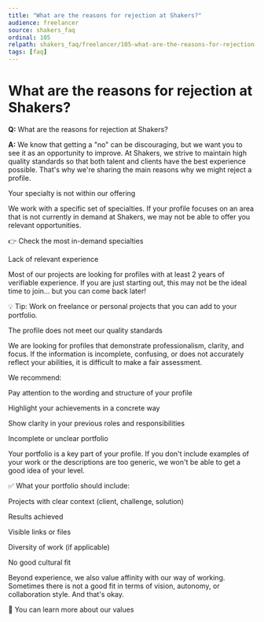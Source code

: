 ```yaml
---
title: "What are the reasons for rejection at Shakers?"
audience: freelancer
source: shakers_faq
ordinal: 105
relpath: shakers_faq/freelancer/105-what-are-the-reasons-for-rejection-at-shakers.md
tags: [faq]
---
```


# What are the reasons for rejection at Shakers?

**Q:** What are the reasons for rejection at Shakers?

**A:** We know that getting a "no" can be discouraging, but we want you to see it as an opportunity to improve. At Shakers, we strive to maintain high quality standards so that both talent and clients have the best experience possible. That's why we're sharing the main reasons why we might reject a profile.

Your specialty is not within our offering

We work with a specific set of specialties. If your profile focuses on an area that is not currently in demand at Shakers, we may not be able to offer you relevant opportunities.

👉 Check  the most in-demand specialties

Lack of relevant experience

Most of our projects are looking for profiles with at least 2 years of verifiable experience. If you are just starting out, this may not be the ideal time to join... but you can come back later!

💡 Tip: Work on freelance or personal projects that you can add to your portfolio.

The profile does not meet our quality standards

We are looking for profiles that demonstrate professionalism, clarity, and focus. If the information is incomplete, confusing, or does not accurately reflect your abilities, it is difficult to make a fair assessment.

We recommend:

Pay attention to the wording and structure of your profile

Highlight your achievements in a concrete way

Show clarity in your previous roles and responsibilities

Incomplete or unclear portfolio

Your portfolio is a key part of your profile. If you don't include examples of your work or the descriptions are too generic, we won't be able to get a good idea of your level.

✅ What your portfolio should include:

Projects with clear context (client, challenge, solution)

Results achieved

Visible links or files

Diversity of work (if applicable)

No good cultural fit

Beyond experience, we also value affinity with our way of working. Sometimes there is not a good fit in terms of vision, autonomy, or collaboration style. And that's okay.

🧭 You can learn more about our values
